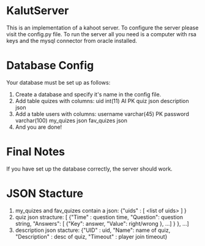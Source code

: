 # KalutServer
This is an implementation of a kahoot server.
To configure the server please visit the config.py file.
To run the server all you need is a computer with rsa keys and the mysql connector from oracle installed.
# Database Config
Your database must be set up as follows:
1. Create a database and specify it's name in the config file.
2. Add table quizes with columns:
   uid int(11) AI PK
   quiz json
   description json
3. Add a table users with columns:
   username varchar(45) PK
   password varchar(100)
   my_quizes json
   fav_quizes json
4. And you are done!
# Final Notes
If you have set up the database correctly, the server should work.
# JSON Stacture
1. my_quizes and fav_quizes contain a json: {"uids" : [ \<list of uids> ] }
2. quiz json stracture: [ {"Time" : question time, "Question": question string, "Answers": [ {"Key": answer, "Value": right/wrong }, ...] } }, ...]
3. description json stacture: {"UID" : uid, "Name": name of quiz, "Description" : desc of quiz, "Timeout" : player join timeout}
